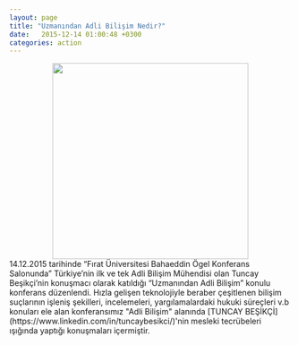 ```yaml
---
layout: page
title: "Uzmanından Adli Bilişim Nedir?"
date:   2015-12-14 01:00:48 +0300
categories: action
---
```

<div align="center"><img src="https:/fuadlibilisim.github.io/abt/assets/img/Uzmanindan-adli-bilisim.jpeg"  width="350"></div>
14.12.2015 tarihinde “Fırat Üniversitesi Bahaeddin Ögel Konferans Salonunda” Türkiye’nin ilk ve tek Adli Bilişim Mühendisi olan Tuncay Beşikçi’nin konuşmacı olarak katıldığı “Uzmanından Adli Bilişim” konulu konferans düzenlendi. Hızla gelişen teknolojiyle beraber çeşitlenen bilişim suçlarının işleniş şekilleri, incelemeleri, yargılamalardaki hukuki süreçleri v.b konuları ele alan konferansımız "Adli Bilişim" alanında [TUNCAY BEŞİKÇİ](https://www.linkedin.com/in/tuncaybesikci/)'nin mesleki tecrübeleri ışığında yaptığı konuşmaları içermiştir.
